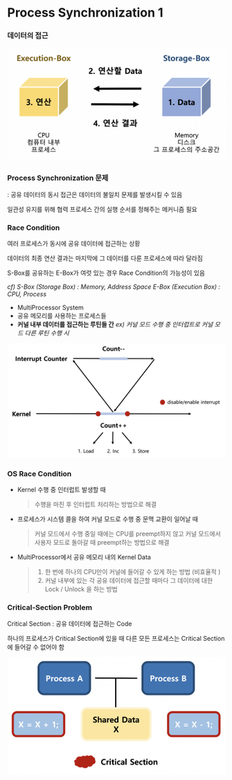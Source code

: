 

# Process Synchronization 1



### 데이터의 접근

![6-1-1](CS.assets/6-1-1.png)

### Process Synchronization 문제

: 공유 데이터의 동시 접근은 데이터의 불일치 문제를 발생시킬 수 있음

  일관성 유지를 위해 협력 프로세스 간의 실행 순서를 정해주는 메커니즘 필요



### Race Condition

여러 프로세스가 동시에 공유 데이터에 접근하는 상황

데이터의 최종 연산 결과는 마지막에 그 데이터를 다룬 프로세스에 따라 달라짐

S-Box를 공유하는 E-Box가 여럿 있는 경우 Race Condition의 가능성이 있음

*cf) S-Box (Storage Box) : Memory, Address Space     E-Box (Execution Box) : CPU, Process*

- MultiProcessor System
- 공유 메모리를 사용하는 프로세스들
- **커널 내부 데이터를 접근하는 루틴들 간**    *ex) 커널 모드 수행 중 인터럽트로 커널 모드 다른 루틴 수행 시*

![6-1-2](CS.assets/6-1-2.png) 

### OS Race Condition

- Kernel 수행 중 인터럽트 발생할 때

  >  수행을 마친  후 인터럽트 처리하는 방법으로 해결

- 프로세스가 시스템 콜을 하여 커널 모드로 수행 중 문맥 교환이 일어날 때

  > 커널 모드에서 수행 중일 때에는 CPU를 preempt하지 않고 커널 모드에서 사용자 모드로 돌아갈 때 preempt하는 방법으로 해결

- MultiProcessor에서 공유 메모리 내의 Kernel Data 

  > 1. 한 번에 하나의 CPU만이 커널에 들어갈 수 있게 하는 방법 (비효율적 )
  > 2. 커널 내부에 있는 각 공유 데이터에 접근할 때마다 그 데이터에 대한 Lock / Unlock 을 하는 방법



### Critical-Section Problem

Critical Section : 공유 데이터에 접근하는 Code

하나의 프로세스가 Critical Section에 있을 때 다른 모든 프로세스는 Critical Section에 들어갈 수 없어야 함

![6-1-3](CS.assets/6-1-3.png)